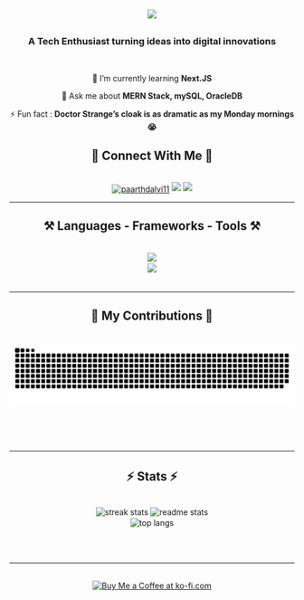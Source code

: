 <h1 align="center">
    <img src="https://readme-typing-svg.herokuapp.com/?font=Poppins&weight=600&size=30&center=true&vCenter=true&width=500&height=70&duration=4000&lines=Heyy+Guys+!+😀;+I'm+Paarth+Dalvi+;" />
</h1>

<h3 align="center">A Tech Enthusiast turning ideas into digital innovations</h3>

<br/>

<div align="center">
 
 🌱 I’m currently learning **Next.JS**

 💬 Ask me about **MERN Stack, mySQL, OracleDB**

 ⚡ Fun fact : **Doctor Strange’s cloak is as dramatic as my Monday mornings 😭**

 </div>

<h2 align="center">📩 Connect With Me 📩</h2>
<br/>
<div align="center"> 
  <a href="https://linkedin.com/in/paarthdalvi11" target="blank"><img align="center" src="https://raw.githubusercontent.com/rahuldkjain/github-profile-readme-generator/master/src/images/icons/Social/linked-in-alt.svg" alt="paarthdalvi11" height="30" width="40" /></a>
  <a href="linkedin.com/in/paarthdalvi11" target="_blank" style="text-decoration: none">
    <img src="https://skillicons.dev/icons?i=linkedin" />
  </a>
  <a href="https://github.com/paarthdalvi11" target="_blank" style="text-decoration: none">
     <img src="https://skillicons.dev/icons?i=github" />
  </a>
</div>

 <hr/>
 
<h2 align="center">⚒️ Languages - Frameworks - Tools ⚒️</h2>
<br/>
<div align="center">
    <img src="https://skillicons.dev/icons?i=html,css,javascript,bootstrap,tailwind,react,git,github" />
    <br>
    <img src="https://skillicons.dev/icons?i=php,nodejs,express,python,mysql,mongodb,c,cpp,java,python" /><br>
</div>

<br/>
<hr/>

<div align="center">
  <h2>🐍 My Contributions 🐍</h2>
  <br>
  <img alt="snake eating my contributions" src="https://raw.githubusercontent.com/salesp07/salesp07/output/github-contribution-grid-snake.svg" />
  
  <br/><br/><br/>
</div>

<hr/>

<h2 align="center">⚡ Stats ⚡</h2>
<br>
<div align=center>
  <img width=390 src="https://github-readme-streak-stats-salesp07.vercel.app/?user=salesp07&count_private=true&theme=react&border_radius=10" alt="streak stats"/>
  <img width=390 src="https://github-readme-stats-salesp07.vercel.app/api?username=salesp07&count_private=true&show_icons=true&theme=react&rank_icon=github&border_radius=10" alt="readme stats" />
  <br/>
  <img width=325 align="center" src="https://github-readme-stats-salesp07.vercel.app/api/top-langs/?username=salesp07&hide=HTML&langs_count=8&layout=compact&theme=react&border_radius=10&size_weight=0.5&count_weight=0.5&exclude_repo=github-readme-stats" alt="top langs" />
</div>

<br/><br/>

<hr/>

<br/>

<div align="center">
<a href='https://ko-fi.com/V7V4RAK9C' target='_blank'><img height='64' style='border:0px;height:64px;' src='https://storage.ko-fi.com/cdn/kofi1.png?v=3' border='0' alt='Buy Me a Coffee at ko-fi.com' /></a>
</div>

<br/>
